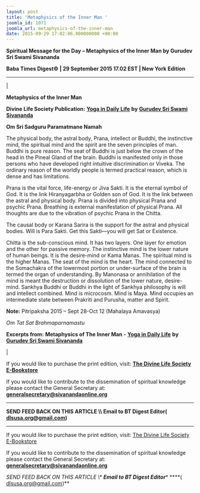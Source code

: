 ```yaml
---
layout: post
title: 'Metaphysics of the Inner Man '
joomla_id: 1071
joomla_url: metaphysics-of-the-inner-man
date: 2015-09-29 17:02:06.000000000 +00:00
---
```

  

















































**Spiritual Message for the Day – Metaphysics of the Inner Man by Gurudev Sri Swami Sivananda**

 **Baba Times Digest© | 29 September 2015 17.02 EST | New York Edition**

* * *

| 

**Metaphysics of the Inner Man**

**Divine Life Society Publication:** [**Yoga in Daily Life**](http://www.dlshq.org/download/yogadaily.htm#_VPID_43) **by** [**Gurudev Sri Swami Sivananda**](http://www.dlshq.org/saints/siva.htm)

**Om Sri Sadguru Paramatmane Namah**

The physical body, the astral body, Prana, intellect or Buddhi, the instinctive mind, the spiritual mind and the spirit are the seven principles of man. Buddhi is pure reason. The seat of Buddhi is just below the crown of the head in the Pineal Gland of the brain. Buddhi is manifested only in those persons who have developed right intuitive discrimination or Viveka. The ordinary reason of the worldly people is termed practical reason, which is dense and has limitations.

Prana is the vital force, life-energy or Jiva Sakti. It is the eternal symbol of God. It is the link Hiranyagarbha or Golden son of God. It is the link between the astral and physical body. Prana is divided into physical Prana and psychic Prana. Breathing is external manifestation of physical Prana. All thoughts are due to the vibration of psychic Prana in the Chitta.

The causal body or Karana Sarira is the support for the astral and physical bodies. Will is Para Sakti. Get this Sakti—you will get Sat or Existence.

Chitta is the sub-conscious mind. It has two layers. One layer for emotion and the other for passive memory. The instinctive mind is the lower nature of human beings. It is the desire-mind or Kama Manas. The spiritual mind is the higher Manas. The seat of the mind is the heart. The mind connected to the Somachakra of the lowermost portion or under-surface of the brain is termed the organ of understanding. By Manonasa or annihilation of the mind is meant the destruction or dissolution of the lower nature, desire-mind. Sankhya Buddhi or Buddhi in the light of Sankhya philosophy is will and intellect combined. Mind is microcosm. Mind is Maya. Mind occupies an intermediate state between Prakriti and Purusha, matter and Spirit.

**Note:** Pitripaksha 2015 – Sept 28-Oct 12 (Mahalaya Amavasya)

_Om Tat Sat Brahmaparnamastu_

**Excerpts from:**  **Metaphysics of The Inner Man -** [**Yoga in Daily Life**](http://www.dlshq.org/download/yogadaily.htm#_VPID_43) **by** [**Gurudev Sri Swami Sivananda**](http://www.dlshq.org/saints/siva.htm)

 |



If you would like to purchase the print edition, visit: **[The Divine Life Society E-Bookstore](http://www.dlshq.org/download/download.htm)**

If you would like to contribute to the dissemination of spiritual knowledge please contact the General Secretary at: [](mailto:%20%3Cscript%20type=%27text/javascript%27%3E%20%3C%21--%20var%20prefix%20=%20%27ma%27%20+%20%27il%27%20+%20%27to%27;%20var%20path%20=%20%27hr%27%20+%20%27ef%27%20+%20%27=%27;%20var%20addy57016%20=%20%27generalsecretary%27%20+%20%27@%27;%20addy57016%20=%20addy57016%20+%20%27sivanandaonline%27%20+%20%27.%27%20+%20%27org%27;%20document.write%28%27%3Ca%20%27%20+%20path%20+%20%27%5C%27%27%20+%20prefix%20+%20%27:%27%20+%20addy57016%20+%20%27%5C%27%3E%27%29;%20document.write%28addy57016%29;%20document.write%28%27%3C%5C/a%3E%27%29;%20//--%3E%5Cn%20%3C/script%3E%3Cscript%20type=%27text/javascript%27%3E%20%3C%21--%20document.write%28%27%3Cspan%20style=%5C%27display:%20none;%5C%27%3E%27%29;%20//--%3E%20%3C/script%3EThis%20email%20address%20is%20being%20protected%20from%20spambots.%20You%20need%20JavaScript%20enabled%20to%20view%20it.%20%3Cscript%20type=%27text/javascript%27%3E%20%3C%21--%20document.write%28%27%3C/%27%29;%20document.write%28%27span%3E%27%29;%20//--%3E%20%3C/script%3E?subject=Contribution%20to%20Dissemination%20of%20Spiritual%20Knowledge) **generalsecretary@sivanandaonline.org**

****

**SEND FEED BACK ON THIS ARTICLE \\\ Email to BT Digest Editor[](mailto:%20%3Cscript%20type=%27text/javascript%27%3E%20%3C%21--%20var%20prefix%20=%20%27ma%27%20+%20%27il%27%20+%20%27to%27;%20var%20path%20=%20%27hr%27%20+%20%27ef%27%20+%20%27=%27;%20var%20addy72654%20=%20%27dlsusa.org%27%20+%20%27@%27;%20addy72654%20=%20addy72654%20+%20%27gmail%27%20+%20%27.%27%20+%20%27com%27;%20document.write%28%27%3Ca%20%27%20+%20path%20+%20%27%5C%27%27%20+%20prefix%20+%20%27:%27%20+%20addy72654%20+%20%27%5C%27%3E%27%29;%20document.write%28addy72654%29;%20document.write%28%27%3C%5C/a%3E%27%29;%20//--%3E%5Cn%20%3C/script%3E%3Cscript%20type=%27text/javascript%27%3E%20%3C%21--%20document.write%28%27%3Cspan%20style=%5C%27display:%20none;%5C%27%3E%27%29;%20//--%3E%20%3C/script%3EThis%20email%20address%20is%20being%20protected%20from%20spambots.%20You%20need%20JavaScript%20enabled%20to%20view%20it.%20%3Cscript%20type=%27text/javascript%27%3E%20%3C%21--%20document.write%28%27%3C/%27%29;%20document.write%28%27span%3E%27%29;%20//--%3E%20%3C/script%3E?subject=DLS%20Posts)( [dlsusa.org@gmail.com](mailto:dlsusa.org@gmail.com))**



* * *



  

If you would like to purchase the print edition, visit: [The Divine Life Society E-Bookstore](http://www.dlshq.org/download/download.htm)

If you would like to contribute to the dissemination of spiritual knowledge please contact the General Secretary at: **[generalsecretary@sivanandaonline.org](mailto:generalsecretary@sivanandaonline.org)**

**SEND FEED BACK ON THIS ARTICLE \\\**  **Email to BT Digest Editor**** [](mailto:%20%3Cscript%20type=%27text/javascript%27%3E%20%3C%21--%20var%20prefix%20=%20%27ma%27%20+%20%27il%27%20+%20%27to%27;%20var%20path%20=%20%27hr%27%20+%20%27ef%27%20+%20%27=%27;%20var%20addy72654%20=%20%27dlsusa.org%27%20+%20%27@%27;%20addy72654%20=%20addy72654%20+%20%27gmail%27%20+%20%27.%27%20+%20%27com%27;%20document.write%28%27%3Ca%20%27%20+%20path%20+%20%27%5C%27%27%20+%20prefix%20+%20%27:%27%20+%20addy72654%20+%20%27%5C%27%3E%27%29;%20document.write%28addy72654%29;%20document.write%28%27%3C%5C/a%3E%27%29;%20//--%3E%5Cn%20%3C/script%3E%3Cscript%20type=%27text/javascript%27%3E%20%3C%21--%20document.write%28%27%3Cspan%20style=%5C%27display:%20none;%5C%27%3E%27%29;%20//--%3E%20%3C/script%3EThis%20email%20address%20is%20being%20protected%20from%20spambots.%20You%20need%20JavaScript%20enabled%20to%20view%20it.%20%3Cscript%20type=%27text/javascript%27%3E%20%3C%21--%20document.write%28%27%3C/%27%29;%20document.write%28%27span%3E%27%29;%20//--%3E%20%3C/script%3E?subject=DLS%20Posts)****( [dlsusa.org@gmail.com](mailto:dlsusa.org@gmail.com))**  
